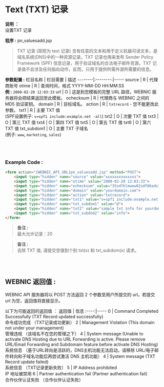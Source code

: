 # Text (TXT) 记录

**说明 ：**<br> 
设置TXT 记录

**程序 :** pn_valuesadd.jsp

>TXT 记录 (简短为 text 记录) 含有任意的文本和用于定义机器可读文本，是域名系统(DNS)中的一种资源记录。TXT 记录也用来发布 Sender Policy Framework (SPF) 信息记录，用于验证域名的合法电子邮件资源。TXT 记录值不会涉及任何指向动作，反而，只用于提供所需外源所需要的信息。

**参数配置 :**
栏目名称 | 栏目需要 | 描述
--------|:--------:|-----
source | R | 代理商账号
otime | R | 查询时间，格式 YYYY-MM-DD HH:MM:SS <br> **例 :** `2000-02-20 12:03:33`
url | O | 这是到您模板的完整 URL 路径，WEBNIC 服务器将会把结果返回至此模板。
ochecksum | R | 代理商与 WEBNIC 之间的 MD5 验证密钥。
domain | R | 目标域名。
action | R | `txtrecord` - 您不能更改此参数。
txt1 | R | 主要 TXT 值 <br> (SPF设置例子: `v=spf1 include:example.net -all`)
txt2 | O | 次要 TXT 值
txt3 | O | 第三 TXT 值
txt4 | O | 第四 TXT 值
txt5 | O | 第五 TXT 值
txt6 | O | 第六 TXT 值
txt_subdom1 | O | 主要 TXT 子域名 <br> (例子: `www`, `marketing`, `sales`)
 
<br><br>

### Example Code :

```HTML
<form action="{WEBNIC_API_URL}pn_valuesadd.jsp" method="POST"> 
    <input type="hidden" name="source" value="xxxxxxxxxxxxxx"> 
    <input type="hidden" name="otime" value="2000-02-20 12:03:33"> 
    <input type="hidden" name="ochecksum" value="35sdfklmwew02sdf06ads1asd3"> 
    <input type="hidden" name="domain" value="yourdomain.com">
    <input type="hidden" name="action" value="txtrecord">
    <input type="hidden" name="txt1" value="v=spf1 include:example.net -all">
    <input type="hidden" name="txt_subdom1" value="@">
    <input type="hidden" name="txt2" value="sample txt info for yourdomain.com">
    <input type="hidden" name="txt_subdom2" value="info">
</form>
```
>**备注 :** <br>
>最大允许记录：20

>**备注 :** <br>
>去除 TXT 值, 请提交空值到个别 txt(x) 和 txt_subdom(x) 请求。

<br><br>

WEBNIC 返回值 :
------
WEBNIC API 服务器将以 POST 方法返回 2 个参数至用户所提交的 url。若提交 url 为空，返回值将直接显示。

以下为可能返回的返回值 ：
返回值 | 信息
:----:|-----
0 | Command Completed Successfully (TXT Record updated successfully) <br> 命令成功完成 （TXT记录成功更新）
2 | Management Violation (This domain not under your management) <br> 管理违规 （该域名不在您的管理之下）
4 | System message (Unable to activate DNS Hosting due to URL Forwarding is active. Please remove URL/Email Forwarding and Subdomain feature before activate DNS Hosting) <br> 系统信息 （基于URL转向是活跃的，DNS主机功能无法启动。请移除 URL/电子邮件转向和子域名功能后再尝试激活 DNS 主机功能）
4 | System message (TXT Record update failed) <br> 系统信息 （TXT记录更新失败）
5 | IP Address prohibited <br> IP 地址被禁用
6 | Partner authentication fail (Partner authentication fail) <br> 合作伙伴认证失败 （合作伙伴认证失败）
